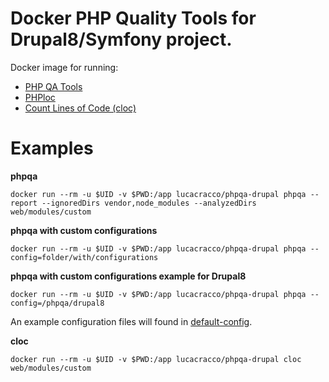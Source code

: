 # Docker PHP Quality Tools for Drupal8/Symfony project.

Docker image for running:

* [PHP QA Tools](https://edgedesigncz.github.io/phpqa/)
* [PHPloc](https://github.com/sebastianbergmann/phploc)
* [Count Lines of Code (cloc)](https://github.com/AlDanial/cloc)

# Examples

**phpqa**

    docker run --rm -u $UID -v $PWD:/app lucacracco/phpqa-drupal phpqa --report --ignoredDirs vendor,node_modules --analyzedDirs web/modules/custom

**phpqa with custom configurations**

    docker run --rm -u $UID -v $PWD:/app lucacracco/phpqa-drupal phpqa --config=folder/with/configurations

**phpqa with custom configurations example for Drupal8**

    docker run --rm -u $UID -v $PWD:/app lucacracco/phpqa-drupal phpqa --config=/phpqa/drupal8

An example configuration files will found in [default-config](default-config).

**cloc**

    docker run --rm -u $UID -v $PWD:/app lucacracco/phpqa-drupal cloc web/modules/custom
